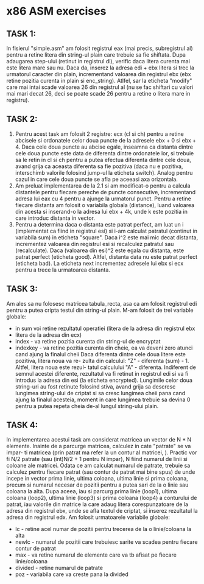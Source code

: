 # x86 ASM exercises
## TASK 1:

In fisierul "simple.asm" am folosit registrul eax (mai precis,
subregistrul al) pentru a retine litera din string-ul plain care trebuie
sa fie shiftata. Dupa adaugarea step-ului (retinut in registrul dl), verific
daca litera curenta mai este litera mare sau nu. Daca da, inserez la adresa
edi + ebx litera si trec la urmatorul caracter din plain, incrementand valoarea
din registrul ebx (ebx retine pozitia curenta in plain si enc_string).
Atlfel, sar la eticheta "modify" care mai intai scade valoarea 26 din
registrul al (nu se fac shiftari cu valori mai mari decat 26, deci se poate
scade 26 pentru a retine o litera mare in registru).


## TASK 2:

1. Pentru acest task am folosit 2 registre: ecx (cl si ch) pentru a
retine abcisele si ordonatele celor doua puncte de la adresele ebx + 0 si 
ebx + 4. Daca cele doua puncte au abcise egale, inseamna ca distanta dintre
cele doua puncte este data de diferenta dintre ordonatele lor, si trebuie
sa le retin in cl si ch pentru a putea efectua diferenta dintre cele doua,
avand grija ca aceasta diferenta sa fie pozitiva (daca nu e pozitiva,
interschimb  valorile folosind jump-ul la eticheta switch). Analog pentru
cazul in care cele doua puncte se afla pe aceeasi axa orizontala.
2. Am preluat implementarea de la 2.1 si am modificat-o pentru a
calcula distantele pentru fiecare pereche de puncte consecutive, incrementand
adresa lui eax cu 4 pentru a ajunge la urmatorul punct. Pentru a retine
fiecare distanta am folosit o variabila globala (distance), luand valoarea
din acesta si inserand-o la adresa lui ebx + 4k, unde k este pozitia in care
introduc distanta in vector.
3. Pentru a determina daca o distanta este patrat perfect, am luat un
i (implementat ca fiind in registrul esi) si i-am calculat patratul (continut
in variabila sum) in eticheta "square". Daca i^2 este mai mic decat distanta,
incrementez valoarea din registrul esi si recalculez patratul sau (recalculate). Daca (valoarea din esi)^2 este egala cu distanta, este patrat perfect (eticheta good). Altfel, distanta data nu este patrat perfect (eticheta bad). La eticheta next incrementez adresele lui ebx si ecx pentru a trece la
urmatoarea distanta.

## TASK 3:

Am ales sa nu folosesc matricea tabula_recta, asa ca am folosit
registrul edi pentru a putea cripta testul din string-ul plain. M-am folosit
de trei variable globale:
- in sum voi retine rezultatul operatiei (litera de la adresa din registrul ebx
 - litera de la adresa din ecx)
- index - va retine pozitia curenta din string-ul de encryptat
- indexkey - va retine pozitia curenta din cheie, ea va deveni zero atunci cand
ajung la finalul cheii
Daca diferenta dintre cele doua litere este pozitiva, litera noua va re-
zulta din calculul: "Z" - diferenta (sum) - 1. Altfel, litera noua este rezul-
tatul calculului "A" - diferenta. Indiferent de semnul acestei diferente,
rezultatul va fi retinut in registrul edi si va fi introdus la adresa din esi 
(la eticheta encrypted).
Lungimile celor doua string-uri au fost retinute folosind stiva, avand
grija sa descresc lungimea string-ului de criptat si sa cresc lungimea cheii
pana cand ajung la finalul acesteia, moment in care lungimea trebuie sa devina 0
pentru a putea repeta cheia de-al lungul string-ului plain.

## TASK 4:
	
In implementarea acestui task am considerat matricea un vector de N * N
elemente. Inainte de a parcurge matricea, calculez in cate "patrate" se va impar-
ti matricea (prin patrat ma refer la un contur al matricei, <link>). Practic
vor fi N/2 patrate (sau (int)N/2 + 1 pentru N impar), N fiind numarul de linii
si coloane ale matricei.
Odata ce am calculat numarul de patrate, trebuie sa calculez pentru
fiecare patrat (sau contur de patrat mai bine spus) de unde incepe in vector
prima linie, ultima coloana, ultima linie si prima coloana, precum si numarul
necesar de pozitii pentru a putea sari de la o linie sau coloana la alta. Dupa
aceea, iau si parcurg prima linie (loop1), ultima coloana (loop2), ultima linie
(loop3) si prima coloana (loop4) a conturului de patrat, iau valorile din matrice
la care adaug litera corespunzatoare de la adresa din registrul ebx, unde se afla
textul de criptat, si inserez rezultatul la adresa din registrul edx.
Am folosit urmatoarele variabile globale:
- lc - retine acel numar de pozitii pentru trecerea de la o linie/coloana la
alta
- newlc - numarul de pozitii care trebuiesc sarite va scadea pentru fiecare
contur de patrat
- max - va retine numarul de elemente care va tb afisat pe fiecare linie/coloana
- divided - retine numarul de patrate
- poz - variabila care va creste pana la divided
	
